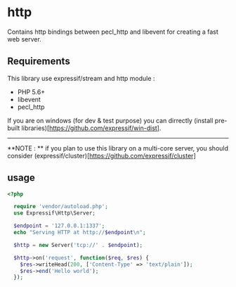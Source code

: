 # http

Contains http bindings between pecl_http and libevent for creating a fast web
server.

## Requirements

This library use expressif/stream and http module :

- PHP 5.6+
- libevent
- pecl_http

If you are on windows (for dev & test purpose) you can dirrectly (install pre-built libraries)[https://github.com/expressif/win-dist].

---

**NOTE : ** if you plan to use this library on a multi-core server, you should consider
(expressif/cluster)[https://github.com/expressif/cluster]

## usage

```php
<?php

  require 'vendor/autoload.php';
  use Expressif\Http\Server;

  $endpoint = '127.0.0.1:1337';
  echo "Serving HTTP at http://$endpoint\n";

  $http = new Server('tcp://' . $endpoint);

  $http->on('request', function($req, $res) {
    $res->writeHead(200, ['Content-Type' => 'text/plain']);
    $res->end('Hello world');
  });

```
